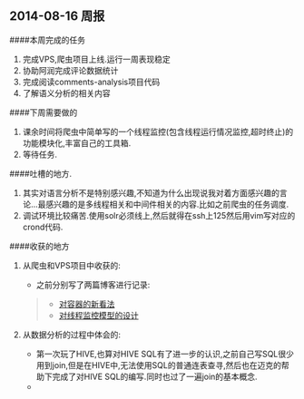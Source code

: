 2014-08-16 周报
---

####本周完成的任务

1. 完成VPS,爬虫项目上线.运行一周表现稳定
2. 协助阿润完成评论数据统计
3. 完成阅读comments-analysis项目代码
4. 了解语义分析的相关内容

####下周需要做的

1. 课余时间将爬虫中简单写的一个线程监控(包含线程运行情况监控,超时终止)的功能模块化,丰富自己的工具箱.
2. 等待任务.

####吐槽的地方.

1. 其实对语言分析不是特别感兴趣,不知道为什么出现说我对着方面感兴趣的言论...最感兴趣的是多线程相关和中间件相关的内容.比如之前爬虫的任务调度.
2. 调试环境比较痛苦.使用solr必须线上,然后就得在ssh上125然后用vim写对应的crond代码.

####收获的地方
1. 从爬虫和VPS项目中收获的:
    + 之前分别写了两篇博客进行记录:
    >   + [对容器的新看法](http://mikecoder.net/?post=108)
    >   + [对线程监控模型的设计](http://mikecoder.net/?post=107)

2. 从数据分析的过程中体会的:
    + 第一次玩了HIVE,也算对HIVE SQL有了进一步的认识,之前自己写SQL很少用到join,但是在HIVE中,无法使用SQL的普通连表查寻,然后也在迈克的帮助下完成了对HIVE SQL的编写.同时也过了一遍join的基本概念.
    + 
